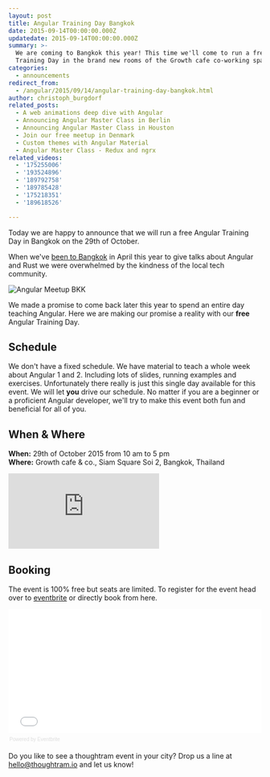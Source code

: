 ```yaml
---
layout: post
title: Angular Training Day Bangkok
date: 2015-09-14T00:00:00.000Z
updatedate: 2015-09-14T00:00:00.000Z
summary: >-
  We are coming to Bangkok this year! This time we'll come to run a free Angular
  Training Day in the brand new rooms of the Growth cafe co-working space.
categories:
  - announcements
redirect_from:
  - /angular/2015/09/14/angular-training-day-bangkok.html
author: christoph_burgdorf
related_posts:
  - A web animations deep dive with Angular
  - Announcing Angular Master Class in Berlin
  - Announcing Angular Master Class in Houston
  - Join our free meetup in Denmark
  - Custom themes with Angular Material
  - Angular Master Class - Redux and ngrx
related_videos:
  - '175255006'
  - '193524896'
  - '189792758'
  - '189785428'
  - '175218351'
  - '189618526'

---
```


Today we are happy to announce that we will run a free Angular Training Day in Bangkok on the 29th of October.

When we've [been to Bangkok](http://blog.thoughtram.io/angularjs/2015/02/21/around-the-globe.html) in April this year to give talks about Angular and Rust we were overwhelmed by the kindness of the local tech community.

![Angular Meetup BKK](https://scontent-fra3-1.xx.fbcdn.net/hphotos-xat1/t31.0-8/11154860_10152754053991641_1344209289282195881_o.jpg)

We made a promise to come back later this year to spend an entire day teaching Angular. Here we are making our promise a reality with our **free** Angular Training Day.

## Schedule

We don't have a fixed schedule. We have material to teach a whole week about Angular 1 and 2. Including lots of slides, running examples and exercises. Unfortunately there really is just this single day available for this event. We will let **you** drive our schedule. No matter if you are a beginner or a proficient Angular developer, we'll try to make this event both fun and beneficial for all of you.

## When & Where

**When:** 29th of October 2015 from 10 am to 5 pm<br>
**Where:** Growth cafe & co., Siam Square Soi 2, Bangkok, Thailand

<iframe src="https://www.google.com/maps/embed?pb=!1m18!1m12!1m3!1d3875.584340249606!2d100.53127937777094!3d13.743596964937575!2m3!1f0!2f0!3f0!3m2!1i1024!2i768!4f13.1!3m3!1m2!1s0x30e29ed288832bd5%3A0x7c7f7743a9298549!2sSoi+Siam+Square+2%2C+Khwaeng+Pathum+Wan%2C+Khet+Pathum+Wan%2C+Krung+Thep+Maha+Nakhon+10330%2C+Thailand!5e0!3m2!1sen!2sde!4v1442265236153" frameborder="0" style="border:0"></iframe>

## Booking

The event is 100% free but seats are limited. To register for the event head over to [eventbrite](https://www.eventbrite.de/e/angular-training-day-bangkok-tickets-18617003960) or directly book from here.

<div style="width:100%; text-align:left;" ><iframe  src="//eventbrite.de/tickets-external?eid=18617003960&ref=etckt" frameborder="0" height="247" width="100%" vspace="0" hspace="0" marginheight="5" marginwidth="5" scrolling="auto" allowtransparency="true"></iframe><div style="font-family:Helvetica, Arial; font-size:10px; padding:5px 0 5px; margin:2px; width:100%; text-align:left;" ><a class="powered-by-eb" style="color: #dddddd; text-decoration: none;" target="_blank" href="http://www.eventbrite.de/r/etckt">Powered by Eventbrite</a></div></div>

Do you like to see a thoughtram event in your city? Drop us a line at hello@thoughtram.io and let us know!
